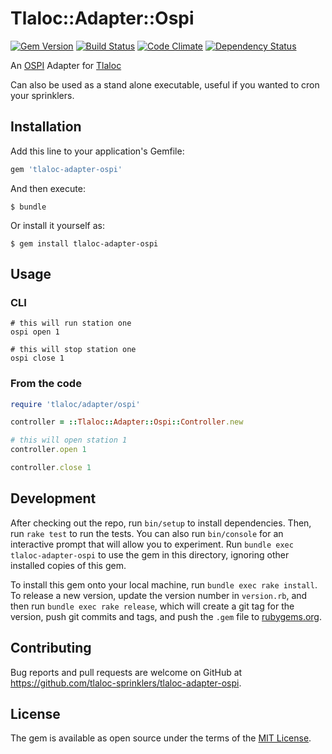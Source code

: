 # Tlaloc::Adapter::Ospi

[![Gem Version](https://badge.fury.io/rb/tlaloc-adapter-ospi.svg)](http://badge.fury.io/rb/tlaloc-adapter-ospi)
[![Build Status](https://travis-ci.org/tlaloc-sprinklers/tlaloc-adapter-ospi.svg?branch=master)](https://travis-ci.org/tlaloc-sprinklers/tlaloc-adapter-ospi/)
[![Code Climate](https://codeclimate.com/github/tlaloc-sprinklers/tlaloc-adapter-ospi/badges/gpa.svg)](https://codeclimate.com/github/tlaloc-sprinklers/tlaloc-adapter-ospi)
[![Dependency Status](https://gemnasium.com/tlaloc-sprinklers/tlaloc-adapter-ospi.svg)](https://gemnasium.com/tlaloc-sprinklers/tlaloc-adapter-ospi)

An [OSPI](http://rayshobby.net/ospi/) Adapter for [Tlaloc](https://github.com/tlaloc-sprinklers)


Can also be used as a stand alone executable, useful if you wanted to cron your sprinklers.

## Installation

Add this line to your application's Gemfile:

```ruby
gem 'tlaloc-adapter-ospi'
```

And then execute:

    $ bundle

Or install it yourself as:

    $ gem install tlaloc-adapter-ospi

## Usage

### CLI

    # this will run station one
    ospi open 1

    # this will stop station one
    ospi close 1

### From the code

```ruby
require 'tlaloc/adapter/ospi'

controller = ::Tlaloc::Adapter::Ospi::Controller.new

# this will open station 1
controller.open 1

controller.close 1
```

## Development

After checking out the repo, run `bin/setup` to install dependencies. Then, run `rake test` to run the tests. You can also run `bin/console` for an interactive prompt that will allow you to experiment. Run `bundle exec tlaloc-adapter-ospi` to use the gem in this directory, ignoring other installed copies of this gem.

To install this gem onto your local machine, run `bundle exec rake install`. To release a new version, update the version number in `version.rb`, and then run `bundle exec rake release`, which will create a git tag for the version, push git commits and tags, and push the `.gem` file to [rubygems.org](https://rubygems.org).

## Contributing

Bug reports and pull requests are welcome on GitHub at https://github.com/tlaloc-sprinklers/tlaloc-adapter-ospi.


## License

The gem is available as open source under the terms of the [MIT License](http://opensource.org/licenses/MIT).
